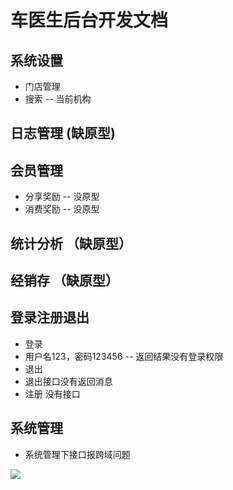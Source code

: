 车医生后台开发文档=================## 系统设置-  门店管理 - 搜索 -- 当前机构 ## 日志管理 (缺原型)## 会员管理- 分享奖励 -- 没原型- 消费奖励 -- 没原型## 统计分析 （缺原型）## 经销存 （缺原型）## 登录注册退出- 登录  - 用户名123，密码123456 -- 返回结果没有登录权限- 退出  - 退出接口没有返回消息- 注册 没有接口## 系统管理- 系统管理下接口报跨域问题		<img src="../imgs/2018-8-17/list-1.jpg" />